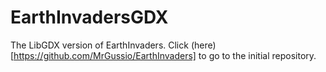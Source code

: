 # EarthInvadersGDX
The LibGDX version of EarthInvaders.
Click (here)[https://github.com/MrGussio/EarthInvaders] to go to the initial repository.
